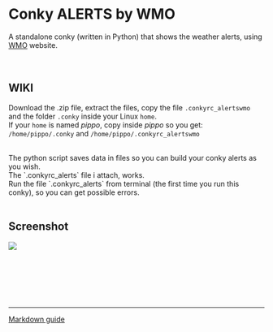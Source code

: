 # Conky ALERTS by WMO
 
A standalone conky (written in Python) that shows the weather alerts, using [WMO](https://wmo.int/) website.<br>
<br>
<br>

## **WIKI**<br>

Download the .zip file, extract the files, copy the file `.conkyrc_alertswmo` and the folder `.conky` inside your Linux `home`.<br>
If your `home` is named *pippo*, copy inside *pippo* so you get: `/home/pippo/.conky` and `/home/pippo/.conkyrc_alertswmo`<br>

<br>
The python script saves data in files so you can build your conky alerts as you wish.<br>
The `.conkyrc_alerts` file i attach, works.<br>
Run the file `.conkyrc_alerts` from terminal (the first time you run this conky), so you can get possible errors. 




<br>
<br>

## Screenshot

![](https://github.com/TheHeadlessOfficial/vulcanoes/blob/main/.conky/ALERTS/WMO/docs/screenshot.png)<br>



<br>
<br>
<br>
<br>
<br>

---
[Markdown guide](https://docs.github.com/en/get-started/writing-on-github/getting-started-with-writing-and-formatting-on-github/basic-writing-and-formatting-syntax)

